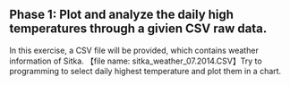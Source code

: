 ## Phase 1: Plot and analyze the daily high temperatures through a givien CSV raw data.

In this exercise, a CSV file will be provided, which contains weather information of Sitka. 【file name: sitka_weather_07.2014.CSV】Try to programming to select daily highest temperature and plot them in a chart.  
